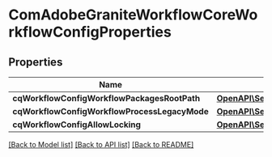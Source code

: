 # ComAdobeGraniteWorkflowCoreWorkflowConfigProperties

## Properties
Name | Type | Description | Notes
------------ | ------------- | ------------- | -------------
**cqWorkflowConfigWorkflowPackagesRootPath** | [**OpenAPI\Server\Model\ConfigNodePropertyArray**](ConfigNodePropertyArray.md) |  | [optional] 
**cqWorkflowConfigWorkflowProcessLegacyMode** | [**OpenAPI\Server\Model\ConfigNodePropertyBoolean**](ConfigNodePropertyBoolean.md) |  | [optional] 
**cqWorkflowConfigAllowLocking** | [**OpenAPI\Server\Model\ConfigNodePropertyBoolean**](ConfigNodePropertyBoolean.md) |  | [optional] 

[[Back to Model list]](../README.md#documentation-for-models) [[Back to API list]](../README.md#documentation-for-api-endpoints) [[Back to README]](../README.md)


